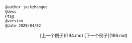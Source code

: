 
```markdown
@author jackzhenguo
@desc
@tag
@version 
@date 2020/04/02
```
		     

<center>[上一个例子](194.md)    [下一个例子](196.md)</center>